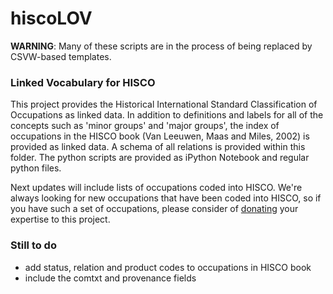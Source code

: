 # hiscoLOV

**WARNING**: Many of these scripts are in the process of being replaced by CSVW-based templates.

### Linked Vocabulary for HISCO

This project provides the Historical International Standard Classification of Occupations as linked data. In addition to definitions and labels for all of the concepts such as 'minor groups' and 'major groups', the index of occupations in the HISCO book (Van Leeuwen, Maas and Miles, 2002) is provided as linked data. A schema of all relations is provided within this folder. The python scripts are provided as iPython Notebook and regular python files.

Next updates will include lists of occupations coded into HISCO. We're always looking for new occupations that have been coded into HISCO, so if you have such a set of occupations, please consider of [donating](mailto:richard.zijdeman@iisg.nl) your expertise to this project.

### Still to do
- add status, relation and product codes to occupations in HISCO book
- include the comtxt and provenance fields
